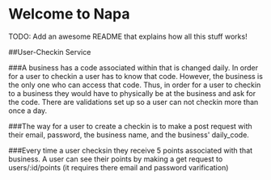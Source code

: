 # Welcome to Napa

TODO: Add an awesome README that explains how all this stuff works!

##User-Checkin Service

###A business has a code associated within that is changed daily. In order for a user to checkin a user has to know that code. However, the business is the only one who can access that code. Thus, in order for a user to checkin to a business they would have to physically be at the business and ask for the code. There are validations set up so a user can not checkin more than once a day.

###The way for a user to create a checkin is to make a post request with their email, password, the business name, and the business' daily_code.

###Every time a user checksin they receive 5 points associated with that business. A user can see their points by making a get request to users/:id/points (it requires there email and password varification)
